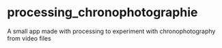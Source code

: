 # processing_chronophotographie
A small app made with processing to experiment with chronophotography from video files
